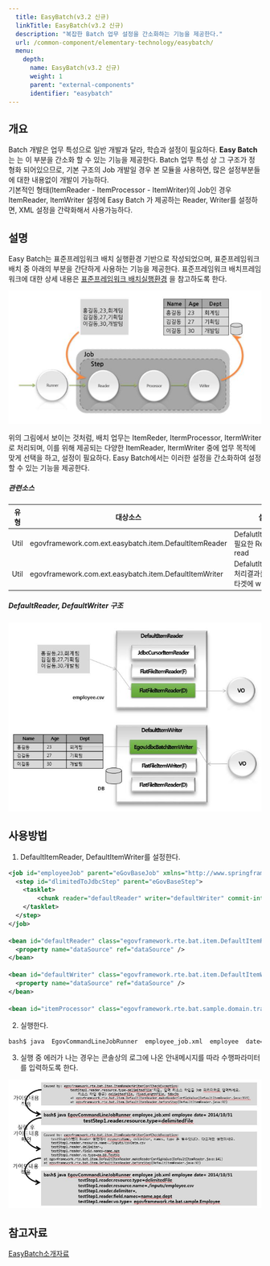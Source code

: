 ```yaml
---
  title: EasyBatch(v3.2 신규)
  linkTitle: EasyBatch(v3.2 신규)
  description: "복잡한 Batch 업무 설정을 간소화하는 기능을 제공한다."
  url: /common-component/elementary-technology/easybatch/
  menu:
    depth:
      name: EasyBatch(v3.2 신규)
      weight: 1
      parent: "external-components"
      identifier: "easybatch"
---
```




## 개요

 Batch 개발은 업무 특성으로 일반 개발과 달라, 학습과 설정이 필요하다. **Easy Batch**는 는 이 부분을 간소화 할 수 있는 기능을 제공한다. Batch 업무 특성 상 그 구조가 정형화 되어있으므로, 기본 구조의 Job 개발일 경우 본 모듈을 사용하면, 많은 설정부분들에 대한 내용없이 개발이 가능하다.  
기본적인 형태(ItemReader - ItemProcessor - ItemWriter)의 Job인 경우 ItemReader, ItemWriter 설정에 Easy Batch 가 제공하는 Reader, Writer를 설정하면, XML 설정을 간략화해서 사용가능하다.

## 설명

 Easy Batch는 표준프레임워크 배치 실행환경 기반으로 작성되었으며, 표준프레임워크 배치 중 아래의 부분을 간단하게 사용하는 기능을 제공한다. 표준프레임워크 배치프레임워크에 대한 상세 내용은 [표준프레임워크 배치실행환경](https://www.egovframe.go.kr/wiki/doku.php?id=egovframework:rte2:brte) 을 참고하도록 한다.  

 ![image](./images/egovframework-batchprocess.jpg)

 위의 그림에서 보이는 것처럼, 배치 업무는 ItemReder, ItermProcessor, ItermWriter로 처리되며, 이를 위해 제공되는 다양한 ItemReader, ItermWriter 중에 업무 목적에 맞게 선택을 하고, 설정이 필요하다. Easy Batch에서는 이러한 설정을 간소화하여 설정할 수 있는 기능을 제공한다.

##### 관련소스

| 유형 | 대상소스 | 설명 | 비고 |
| --- | --- | --- | --- |
| Util | egovframework.com.ext.easybatch.item.DefaultItemReader | DefalutItemReader 필요한 Resource를 read |  |
| Util | egovframework.com.ext.easybatch.item.DefaultItemWriter | DefalutItemWriter 처리결과를 지정된 타겟에 write |  |

##### DefaultReader, DefaultWriter 구조

 ![image](./images/egovframework-easybatch_구조.jpg)

## 사용방법

 1. DefaultItemReader, DefaultItemWriter를 설정한다.

```xml
<job id="employeeJob" parent="eGovBaseJob" xmlns="http://www.springframework.org/schema/batch">
  <step id="dlimitedToJdbcStep" parent="eGovBaseStep">
    <tasklet>
        <chunk reader="defaultReader" writer="defaultWriter" commit-interval="2" />
    </tasklet>
  </step>
</job>
 
<bean id="defaultReader" class="egovframework.rte.bat.item.DefaultItemReader" scope="step">
  <property name="dataSource" ref="dataSource" />
</bean>
 
<bean id="defaultWriter" class="egovframework.rte.bat.item.DefaultItemWriter" scope="step">
  <property name="dataSource" ref="dataSource" />
</bean>
 
<bean id="itemProcessor" class="egovframework.rte.bat.sample.domain.trade.CustomerCreditIncreaseProcessor" />
```

 2. 실행한다.

```bash
bash$ java  EgovCommandLineJobRunner  employee_job.xml  employee  date= 2014/10/31
```

 3. 실행 중 에러가 나는 경우는 콘솔상의 로그에 나온 안내메시지를 따라 수행파라미터를 입력하도록 한다.

 ![image](./images/egovframework-console_log.jpg)

## 참고자료

 [EasyBatch소개자료](https://www.egovframe.go.kr/wiki/lib/exe/fetch.php?media=egovframework:easy_batch_project.pdf)
